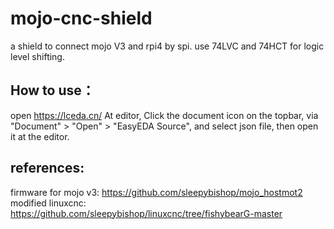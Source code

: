 # mojo-cnc-shield
a shield to connect mojo V3 and rpi4 by spi. use 74LVC and 74HCT for logic level shifting. 
 
## How to use：
open https://lceda.cn/
At editor, Click the document icon on the topbar, via "Document" > "Open" > "EasyEDA Source", and select json file, then open it at the editor.

## references:
firmware for mojo v3: https://github.com/sleepybishop/mojo_hostmot2
modified linuxcnc: https://github.com/sleepybishop/linuxcnc/tree/fishybearG-master
